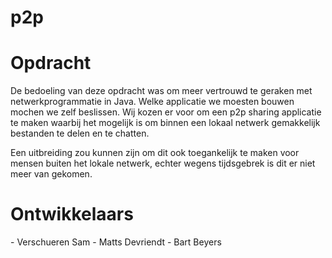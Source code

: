p2p
============================

<h1>Opdracht</h1>
De bedoeling van deze opdracht was om meer vertrouwd te geraken met netwerkprogrammatie in Java.
Welke applicatie we moesten bouwen mochen we zelf beslissen. Wij kozen er voor om een p2p sharing applicatie
te maken waarbij het mogelijk is om binnen een lokaal netwerk gemakkelijk bestanden te delen en te chatten.

Een uitbreiding zou kunnen zijn om dit ook toegankelijk te maken voor mensen buiten het lokale netwerk, echter
wegens tijdsgebrek is dit er niet meer van gekomen.

<h1>Ontwikkelaars</h1>
- Verschueren Sam
- Matts Devriendt
- Bart Beyers                      